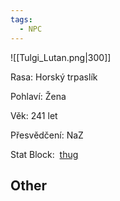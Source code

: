 ```yaml
---
tags:
  - NPC
---
```

![[Tulgi_Lutan.png|300]]

Rasa: Horský trpaslík

Pohlaví: Žena

Věk: 241 let

Přesvědčení: NaZ

Stat Block:  [thug](https://5e.tools/bestiary.html#thug_mm)


## Other